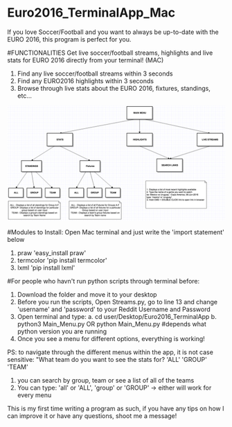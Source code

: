 # Euro2016_TerminalApp_Mac
If you love Soccer/Football and you want to always be up-to-date with the EURO 2016, this program is perfect for you.

#FUNCTIONALITIES
Get live soccer/football streams, highlights and live stats for EURO 2016 directly from your terminal! (MAC)
  1. Find any live soccer/football streams within 3 seconds
  2. Find any EURO2016 highlights within 3 seconds
  3. Browse through live stats about the EURO 2016, fixtures, standings, etc...

![alt text](/Program%20Directory.png)

#Modules to Install:
Open Mac terminal and just write the 'import statement' below
  1. praw               'easy_install praw'     
  2. termcolor          'pip install termcolor' 
  3. lxml               'pip install lxml'   
  
#For people who havn't run python scripts through terminal before:
  1. Download the folder and move it to your desktop
  2. Before you run the scripts, Open Streams.py, go to line 13 and change 'username' and 'password' to your Reddit Username and Password
  3. Open terminal and type: 
      a. cd  user/Desktop/Euro2016_TerminalApp
      b. python3 Main_Menu.py         OR        python Main_Menu.py     #depends what python version you are running
  4. Once you see a menu for different options, everything is working!

PS: to navigate through the different menus within the app, it is not case sensitive:
"What team do you want to see the stats for? 'ALL' 'GROUP' 'TEAM'       
  1. you can search by group, team or see a list of all of the teams
  2. You can type: 'all' or 'ALL', 'group' or 'GROUP' -> either will work for every menu

This is my first time writing a program as such, if you have any tips on how I can improve it or have any questions, shoot me a message!
  
